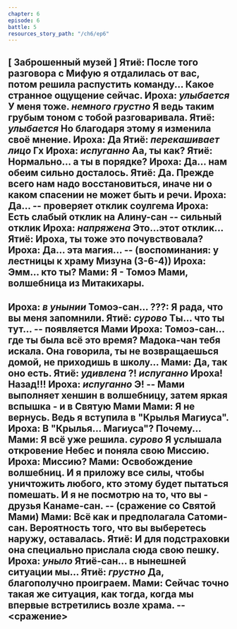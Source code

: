 ```yaml
---
chapter: 6
episode: 6
battle: 5
resources_story_path: "/ch6/ep6"
---
```

[ Заброшенный музей ]
Ятиё: После того разговора с Мифую я отдалилась от вас, потом решила распустить команду... Какое странное ощущение сейчас.
Ироха: *улыбается* У меня тоже. *немного грустно* Я ведь таким грубым тоном с тобой разговаривала.
Ятиё: *улыбается* Но благодаря этому я изменила своё мнение.
Ироха: Да
Ятиё: *перекашивает лицо* Гх
Ироха: *испуганно* Аа, ты как?
Ятиё: Нормально... а ты в порядке?
Ироха: Да... нам обеим сильно досталось.
Ятиё: Да. Прежде всего нам надо восстановиться, иначе ни о каком спасении не может быть и речи.
Ироха: Да...
-- проверяет отклик соулгема
Ироха: Есть слабый отклик на Алину-сан
-- сильный отклик
Ироха: *напряжена* Это...этот отклик...
Ятиё: Ироха, ты тоже это почувствовала?
Ироха: Да... эта магия...
-- (воспоминания: у лестницы к храму Мизуна (3-6-4))
Ироха: Эмм... кто ты?
Мами: Я - Томоэ Мами, волшебница из Митакихары.
--
Ироха: *в унынии* Томоэ-сан...
???: Я рада, что вы меня запомнили.
Ятиё: *сурово* Ты... что ты тут...
-- появляется Мами
Ироха: Томоэ-сан... где ты была всё это время? Мадока-чан тебя искала. Она говорила, ты не возвращаешься домой, не приходишь в школу...
Мами: Да, так оно есть.
Ятиё: *удивлена* ?! *испуганно* Ироха! Назад!!!
Ироха: *испуганно* Э!
-- Мами выполняет хеншин в волшебницу, затем яркая вспышка - и в Святую Мами
Мами: Я не вернусь. Ведь я вступила в "Крылья Магиуса".
Ироха: В "Крылья... Магиуса"? Почему...
Мами: Я всё уже решила. *сурово* Я услышала откровение Небес и поняла свою Миссию.
Ироха: Миссию?
Мами: Освобождение волшебниц. И я приложу все силы, чтобы уничтожить любого, кто этому будет пытаться помешать. И я не посмотрю на то, что вы - друзья Канаме-сан.
-- (сражение со Святой Мами)
Мами: Всё как и предполагала Сатоми-сан. Вероятность того, что вы выберетесь наружу, оставалась.
Ятиё: И для подстраховки она специально прислала сюда свою пешку.
Ироха: *уныло* Ятиё-сан... в нынешней ситуации мы...
Ятиё: *грустно* Да, благополучно проиграем.
Мами: Сейчас точно такая же ситуация, как тогда, когда мы впервые встретились возле храма.
--<сражение>
--
